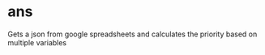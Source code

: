 # ans

Gets a json from google spreadsheets and calculates the priority based on multiple variables
